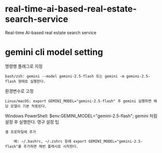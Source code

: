 # real-time-ai-based-real-estate-search-service
Real-time AI-based real estate search service

# gemini cli model setting
명령행 플래그로 지정

    bash/zsh: gemini --model gemini-2.5-flash 또는 gemini -m gemini-2.5-flash 형태로 실행한다.

환경변수로 고정

    Linux/macOS: export GEMINI_MODEL="gemini-2.5-flash" 후 gemini 실행하면 해당 모델이 기본 적용된다.

Windows PowerShell: $env:GEMINI_MODEL="gemini-2.5-flash"; gemini 처럼 설정 후 실행한다.
영구 설정 팁

    셸 프로파일에 추가

        예: ~/.bashrc, ~/.zshrc 등에 export GEMINI_MODEL="gemini-2.5-flash"를 추가하면 매번 플래시로 시작한다.